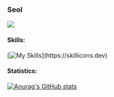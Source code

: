 ### Seol

![](https://github.com/seoll27/seoll27/blob/main/rampo.gif)  

#### Skills:
[![My Skills](https://skillicons.dev/icons?i=js,html,css,figma,react,nodejs,mysql,php,bootstrap,tailwind,discord,)](https://skillicons.dev)

#### Statistics:

[![Anurag's GitHub stats](https://github-readme-stats.vercel.app/api?username=seoll27&theme=tokyonight)](https://github.com/anuraghazra/github-readme-stats)


